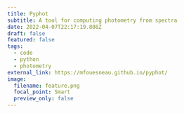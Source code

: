 ```yaml
---
title: Pyphot
subtitle: A tool for computing photometry from spectra
date: 2022-04-07T22:17:19.808Z
draft: false
featured: false
tags:
  - code
  - python
  - photometry
external_link: https://mfouesneau.github.io/pyphot/
image:
  filename: feature.png
  focal_point: Smart
  preview_only: false
---
```

